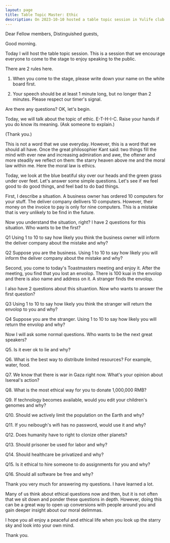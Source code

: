```yaml
---
layout: page
title: Table Topic Master: Ethic
description: On 2023-10-10 hosted a table topic session in Yulife club of Toastmaster.
---
```



Dear Fellow members,
Distinguished guests,

Good morning.

Today I will host the table topic session. This is a session that we encourage everyone
to come to the stage to enjoy speaking to the public.

There are 2 rules here.

1. When you come to the stage, please write down your name on the white board first.

2. Your speech should be at least 1 minute long, but no longer than 2 minutes. Please
respect our timer's signal.

Are there any questions? OK, let's begin.

Today, we will talk about the topic of ethic. E-T-H-I-C. Raise your hands if you do
know its meaning. (Ask someone to explain.)

(Thank you.)

This is not a word that we use everyday. However, this is a word that we should all
have. Once the great philosophier Kant said: two things fill the mind with ever new
and increasing admiration and awe, the oftener and more steadily we reflect on them:
the starry heaven above me and the moral law within me. Here the moral law is ethics.

Today, we look at the blue beatiful sky over our heads and the green grass under over
feet. Let's answer some simple questions. Let's see if we feel good to do good things,
and feel bad to do bad things.

First, I describe a situation. A business owner has ordered 10 computers for your stuff.
The deliver company dellivers 10 computers. However, their money on the invoice to pay
is only for nine computers. This is a mistake that is very unlikely to be find in the
future.

Now you understand the situation, right? I have 2 questions for this situation.
Who wants to be the first?

Q1 Using 1 to 10 to say how likely you think the business owner will inform the
deliver company about the mistake and why?

Q2 Suppose you are the business. Using 1 to 10 to say how likely you will inform
the deliver company about the mistake and why?

Second, you come to today's Toastmasters meeting and enjoy it. After the meeting,
you find that you lost an envolop. There is 100 kuai in the envolop and there is
also name and address on it. A stranger finds the envolop.

I also have 2 questions about this situantion. Now who wants to answer the first
question?

Q3 Using 1 to 10 to say how likely you think the stranger will return the envolop
to you and why?

Q4 Suppose you are the stranger. Using 1 to 10 to say how likely you will return
the envolop and why?

Now I will ask some normal questions. Who wants to be the next great speakers?

Q5. Is it ever ok to lie and why?

Q6. What is the best way to distribute limited resources? For example, water, food.

Q7. We know that there is war in Gaza right now. What's your opinion about Isereal's
action?

Q8. What is the most ethical way for you to donate 1,000,000 RMB?

Q9. If technology becomes available, would you edit your children's genomes and why?

Q10. Should we actively limit the population on the Earth and why?

Q11. If you neibough's wifi has no password, would use it and why?

Q12. Does humanity have to right to clonize other planets?

Q13. Should prisoner be used for labor and why?

Q14. Should healthcare be privatized and why?

Q15. Is it ethical to hire someone to do assignments for you and why?

Q16. Should all software be free and why?

Thank you very much for answering my questions. I have learned a lot.

Many of us think about ethical questions now and then, but it is not often that
we sit down and ponder these questions in depth. However, doing this can be a
great way to open up conversions with people around you and gain deeper insight
about our moral delimmas.

I hope you all enjoy a peaceful and ethical life when you look up the starry sky
and look into your own mind.

Thank you.